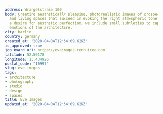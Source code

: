 ```yaml
---
address: Wrangelstraße 100
body: Creating aesthetically pleasing, photorealistic images of prospective architecture
  and living spaces that succeed in evoking the right atmospheric tone. Driven by
  a desire for aesthetic perfection, we include small subtleties to capture the appropriate
  emotions of the architecture.
city: berlin
country: germany
created_at: "2020-04-04T12:54:09.626Z"
is_approved: true
job_board_url: https://eveimages.recruitee.com
latitude: 52.50178
longitude: 13.434926
postal_code: "10997"
slug: eve-images
tags:
- architecture
- photography
- studio
- design
- spaces
title: Eve Images
updated_at: "2020-04-04T12:54:09.626Z"
---
```

